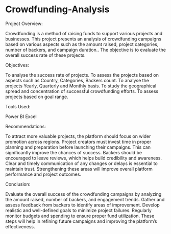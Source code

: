 # Crowdfunding-Analysis
Project Overview:

Crowdfunding is a method of raising funds to support various projects and businesses. This project presents an analysis of crowdfunding campaigns based on various aspects such as the amount raised, project categories, number of backers, and campaign duration.. The objective is to evaluate the overall success rate of these projects.

Objectives:

To analyse the success rate of projects.
To assess the projects based on aspects such as Country, Categories, Backers count.
To analyse the projects Yearly, Quarterly and Monthly basis.
To study the geographical spread and concentration of successful crowdfunding efforts.
To assess projects based on goal range.

Tools Used:

Power BI 
Excel

Recommendations:

To attract more valuable projects, the platform should focus on wider promotion across regions. Project creators must invest time in proper planning and preparation before launching their campaigns. This can significantly improve the chances of success. Backers should be encouraged to leave reviews, which helps build credibility and awareness. Clear and timely communication of any changes or delays is essential to maintain trust. Strengthening these areas will improve overall platform performance and project outcomes.

Conclusion:

Evaluate the overall success of the crowdfunding campaigns by analyzing the amount raised, number of backers, and engagement trends. Gather and assess feedback from backers to identify areas of improvement. Develop realistic and well-defined goals to minimize project failures. Regularly monitor budgets and spending to ensure proper fund utilization. These steps will help in refining future campaigns and improving the platform’s effectiveness.








